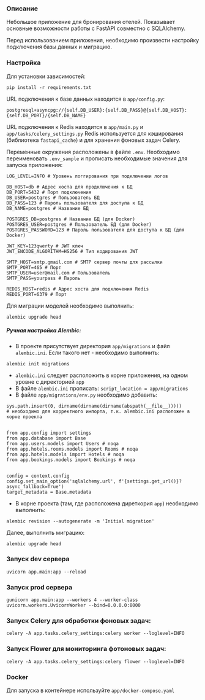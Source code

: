 ### Описание

Небольшое приложение для бронирования отелей.
Показывает основные возможности работы с FastAPI совместно с SQLAlchemy.

Перед использованием приложения, необходимо произвести настройку подключения
базы данных и миграцию.

### Настройка
Для установки зависимостей:
```commandline
pip install -r requirements.txt
```

URL подключения к базе данных находится в `app/config.py`:
```commandline
postgresql+asyncpg://{self.DB_USER}:{self.DB_PASS}@{self.DB_HOST}:{self.DB_PORT}/{self.DB_NAME}
```

URL подключения к Redis находится в `app/main.py` и `app/tasks/celery_settings.py`
Redis используется для кэширования (библиотека `fastapi_cache`)
и для хранения фоновых задач Celery.

Переменные окружения расположены в файле `.env`. Необходимо переименовать `.env_sample`
и прописать необходимые значения для запуска приложения:
```commandline
LOG_LEVEL=INFO # Уровень логгирования при подключении логов

DB_HOST=db # Адрес хоста для продключения к БД
DB_PORT=5432 # Порт подключения
DB_USER=postgres # Пользователь БД
DB_PASS=123 # Пароль пользователя для доступа к БД
DB_NAME=postgres # Название БД

POSTGRES_DB=postgres # Название БД (для Docker)
POSTGRES_USER=postgres # Пользователь БД (для Docker)
POSTGRES_PASSWORD=123 # Пароль пользователя для доступа к БД (для Docker)

JWT_KEY=123qwerty # JWT ключ
JWT_ENCODE_ALGORITHM=HS256 # Тип кодирования JWT

SMTP_HOST=smtp.gmail.com # SMTP сервер почты для рассылки
SMTP_PORT=465 # Порт
SMTP_USER=user@mail.com # Пользователь
SMTP_PASS=yourpass # Пароль

REDIS_HOST=redis # Адрес хоста для подключения Redis
REDIS_PORT=6379 # Порт
```

Для миграции моделей необходимо выполнить:
```commandline
alembic upgrade head
```

##### Ручная настройка Alembic:
- В проекте присутствует директория `app/migrations` и файл `alembic.ini`. Если такого нет - необходимо выполнить:
```commandline
alembic init migrations
```
- `alembic.ini` следует расположить в корне приложения, на одном уровне с директорией `app`
- В файле `alembic.ini` прописать: 
```script_location = app/migrations```
- В файле `app/migrations/env.py` необходимо добавить:
```
sys.path.insert(0, dirname(dirname(dirname(abspath(__file__)))))
# необходимо для корректного импорта, т.к. alembic.ini расположен в корне проекта


from app.config import settings
from app.database import Base
from app.users.models import Users # noqa
from app.hotels.rooms.models import Rooms # noqa
from app.hotels.models import Hotels # noqa
from app.bookings.models import Bookings # noqa


config = context.config
config.set_main_option('sqlalchemy.url', f'{settings.get_url()}?async_fallback=True')
target_metadata = Base.metadata
```
- В корне проекта (там, где расположена диреткория `app`) необходимо выполнить:
```commandline
alembic revision --autogenerate -m 'Initial migration'
```
Далее, выполнить миграцию:
```commandline
alembic upgrade head
```


### Запуск dev сервера
```commandline
uvicorn app.main:app --reload
```
### Запуск prod сервера
```commandline
gunicorn app.main:app --workers 4 --worker-class uvicorn.workers.UvicornWorker --bind=0.0.0.0:8000
```

### Запуск Celery для обработки фоновых задач:
```commandline
celery -A app.tasks.celery_settings:celery worker --loglevel=INFO
```

### Запуск Flower для мониторинга фотоновых задач:
```commandline
celery -A app.tasks.celery_settings:celery flower --loglevel=INFO
```

### Docker
Для запуска в контейнере используйте `app/docker-compose.yaml`